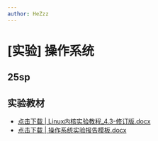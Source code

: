 ```yaml
---
author: HeZzz
---
```


# [实验] 操作系统


## 25sp


## 实验教材

- [点击下载 | Linux内核实验教程_4.3-修订版.docx](https://cs-speedrun.github.io/documents/%5B%E5%AE%9E%E9%AA%8C%5D%20%E6%93%8D%E4%BD%9C%E7%B3%BB%E7%BB%9F/%E5%AE%9E%E9%AA%8C%E6%95%99%E6%9D%90/Linux%E5%86%85%E6%A0%B8%E5%AE%9E%E9%AA%8C%E6%95%99%E7%A8%8B_4.3-%E4%BF%AE%E8%AE%A2%E7%89%88.docx)
- [点击下载 | 操作系统实验报告模板.docx](https://cs-speedrun.github.io/documents/%5B%E5%AE%9E%E9%AA%8C%5D%20%E6%93%8D%E4%BD%9C%E7%B3%BB%E7%BB%9F/%E5%AE%9E%E9%AA%8C%E6%95%99%E6%9D%90/%E6%93%8D%E4%BD%9C%E7%B3%BB%E7%BB%9F%E5%AE%9E%E9%AA%8C%E6%8A%A5%E5%91%8A%E6%A8%A1%E6%9D%BF.docx)